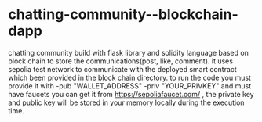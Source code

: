 # chatting-community--blockchain-dapp
chatting community build with flask library and solidity language based on block chain to store the communications(post, like, comment).
it uses sepolia test network to communicate with the deployed smart contract which been provided in the block chain directory. 
to run the code you must provide it with -pub "WALLET_ADDRESS" -priv "YOUR_PRIVKEY" and must have faucets you can get it from https://sepoliafaucet.com/ , the private key and public key will be stored in your memory locally during the execution time. 
